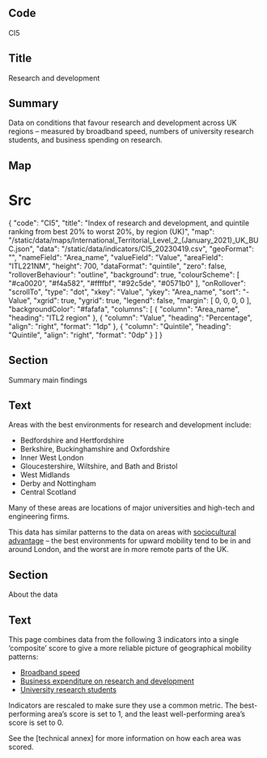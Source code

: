 ## Code
CI5

## Title
Research and development

## Summary
Data on conditions that favour research and development across UK regions – measured by broadband speed, numbers of university research students, and business spending on research.

## Map
# Src
{
    "code": "CI5",
    "title": "Index of research and development, and quintile ranking from best 20% to worst 20%, by region (UK)",
    "map": "/static/data/maps/International_Territorial_Level_2_(January_2021)_UK_BUC.json",
    "data": "/static/data/indicators/CI5_20230419.csv",
    "geoFormat": "",
    "nameField": "Area_name",
    "valueField": "Value",
    "areaField": "ITL221NM",
    "height": 700,
    "dataFormat": "quintile",
    "zero": false,
    "rolloverBehaviour": "outline",
    "background": true,
    "colourScheme": [ "#ca0020", "#f4a582", "#ffffbf", "#92c5de", "#0571b0" ],
    "onRollover": "scrollTo",
    "type": "dot",
    "xkey": "Value",
    "ykey": "Area_name",
    "sort": "-Value",
    "xgrid": true,
    "ygrid": true,
    "legend": false,
    "margin": [ 0, 0, 0, 0 ],
    "backgroundColor": "#fafafa",
    "columns": [
        {
            "column": "Area_name",
            "heading": "ITL2 region"
        },
        {
            "column": "Value",
            "heading": "Percentage",
            "align": "right",
            "format": "1dp"
        },
        {
            "column": "Quintile",
            "heading": "Quintile",
            "align": "right",
            "format": "0dp"
        }
    ]
}

## Section
Summary main findings

## Text
Areas with the best environments for research and development include:

<ul class="govuk-list">
  <li>Bedfordshire and Hertfordshire</li>
  <li>Berkshire, Buckinghamshire and Oxfordshire</li>
  <li>Inner West London</li>
  <li>Gloucestershire, Wiltshire, and Bath and Bristol</li>
  <li>West Midlands</li>
  <li>Derby and Nottingham</li>
  <li>Central Scotland</li>
</ul>

Many of these areas are locations of major universities and high-tech and engineering firms.

This data has similar patterns to the data on areas with <a href="/drivers_of_social_mobility/composite_indices/socio-cultural_advantage" class="govuk-link">sociocultural advantage</a> – the best environments for upward mobility tend to be in and around London, and the worst are in more remote parts of the UK.

## Section
About the data

## Text
This page combines data from the following 3 indicators into a single ‘composite’ score to give a more reliable picture of geographical mobility patterns:

<ul class="govuk-list list-disc">
    <li><a href="/drivers_of_social_mobility/research_and_development_environment/broadband_speed" class="govuk-link">Broadband speed</a></li>
    <li><a href="/drivers_of_social_mobility/research_and_development_environment/business_spending_on_research_and_development" class="govuk-link">Business expenditure on research and development</a></li>
    <li><a href="/drivers_of_social_mobility/research_and_development_environment/university_research_students" class="govuk-link">University research students</a></li>
</ul>

Indicators are rescaled to make sure they use a common metric. The best-performing area’s score is set to 1, and the least well-performing area’s score is set to 0.<br> 

See the [technical annex] for more information on how each area was scored.
